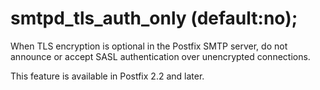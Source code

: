 # smtpd_tls_auth_only (default:no); 

 When TLS encryption is optional in the Postfix SMTP server, do
not announce or accept SASL authentication over unencrypted
connections. 

 This feature is available in Postfix 2.2 and later.  


